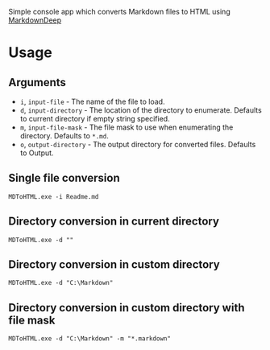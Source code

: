 Simple console app which converts Markdown files to HTML using [MarkdownDeep](http://www.toptensoftware.com/markdowndeep)

# Usage
## Arguments

* `i`, `input-file` - The name of the file to load.
* `d`, `input-directory` - The location of the directory to enumerate. Defaults to current directory if empty string specified.
* `m`, `input-file-mask` - The file mask to use when enumerating the directory. Defaults to `*.md`.
* `o`, `output-directory` - The output directory for converted files. Defaults to Output.

## Single file conversion
`MDToHTML.exe -i Readme.md`

## Directory conversion in current directory
`MDToHTML.exe -d ""`

## Directory conversion in custom directory
`MDToHTML.exe -d "C:\Markdown"`

## Directory conversion in custom directory with file mask
`MDToHTML.exe -d "C:\Markdown" -m "*.markdown"`